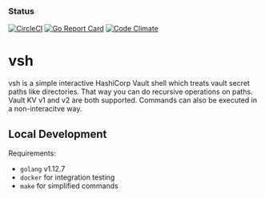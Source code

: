 ### Status
[![CircleCI](https://circleci.com/gh/fishi0x01/vsh.svg?style=svg)](https://circleci.com/gh/fishi0x01/vsh)
[![Go Report Card](https://goreportcard.com/badge/github.com/fishi0x01/vsh)](https://goreportcard.com/report/github.com/fishi0x01/vsh)
[![Code Climate](https://codeclimate.com/github/fishi0x01/vsh/badges/gpa.svg)](https://codeclimate.com/github/fishi0x01/vsh)

# vsh

vsh is a simple interactive HashiCorp Vault shell which treats vault secret paths like directories. That way you can do recursive operations on paths. Vault KV v1 and v2 are both supported.
Commands can also be executed in a non-interacitve way.

## Local Development

Requirements:
- `golang` v1.12.7
- `docker` for integration testing
- `make` for simplified commands